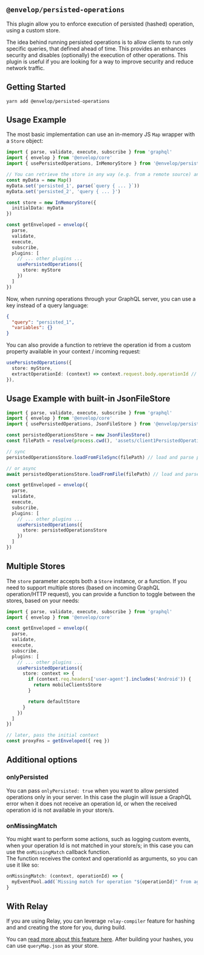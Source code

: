 ## `@envelop/persisted-operations`

This plugin allow you to enforce execution of persisted (hashed) operation, using a custom store.

The idea behind running persisted operations is to allow clients to run only specific queries, that defined ahead of time. This provides an enhances security and disables (optionally) the execution of other operations. This plugin is useful if you are looking for a way to improve security and reduce network traffic.

## Getting Started

```
yarn add @envelop/persisted-operations
```

## Usage Example

The most basic implementation can use an in-memory JS `Map` wrapper with a `Store` object:

```ts
import { parse, validate, execute, subscribe } from 'graphql'
import { envelop } from '@envelop/core'
import { usePersistedOperations, InMemoryStore } from '@envelop/persisted-operations'

// You can retrieve the store in any way (e.g. from a remote source) and implement it with a simple Map / Key->Value
const myData = new Map()
myData.set('persisted_1', parse(`query { ... }`))
myData.set('persisted_2', 'query { ... }')

const store = new InMemoryStore({
  initialData: myData
})

const getEnveloped = envelop({
  parse,
  validate,
  execute,
  subscribe,
  plugins: [
    // ... other plugins ...
    usePersistedOperations({
      store: myStore
    })
  ]
})
```

Now, when running operations through your GraphQL server, you can use a key instead of a query language:

```json
{
  "query": "persisted_1",
  "variables": {}
}
```

You can also provide a function to retrieve the operation id from a custom property available in your context / incoming request:

```ts
usePersistedOperations({
  store: myStore,
  extractOperationId: (context) => context.request.body.operationId // get id from custom property in body object
}),
```

## Usage Example with built-in JsonFileStore

```ts
import { parse, validate, execute, subscribe } from 'graphql'
import { envelop } from '@envelop/core'
import { usePersistedOperations, JsonFileStore } from '@envelop/persisted-operations'

const persistedOperationsStore = new JsonFilesStore()
const filePath = resolve(process.cwd(), 'assets/client1PersistedOperations.json')

// sync
persistedOperationsStore.loadFromFileSync(filePath) // load and parse persisted-operations files

// or async
await persistedOperationsStore.loadFromFile(filePath) // load and parse persisted-operations files

const getEnveloped = envelop({
  parse,
  validate,
  execute,
  subscribe,
  plugins: [
    // ... other plugins ...
    usePersistedOperations({
      store: persistedOperationsStore
    })
  ]
})
```

## Multiple Stores

The `store` parameter accepts both a `Store` instance, or a function. If you need to support multiple stores (based on incoming GraphQL operation/HTTP request), you can provide a function to toggle between the stores, based on your needs:

```ts
import { parse, validate, execute, subscribe } from 'graphql'
import { envelop } from '@envelop/core'

const getEnveloped = envelop({
  parse,
  validate,
  execute,
  subscribe,
  plugins: [
    // ... other plugins ...
    usePersistedOperations({
      store: context => {
        if (context.req.headers['user-agent'].includes('Android')) {
          return mobileClientsStore
        }

        return defaultStore
      }
    })
  ]
})

// later, pass the initial context
const proxyFns = getEnveloped({ req })
```

## Additional options

### onlyPersisted

You can pass `onlyPersisted: true` when you want to allow persisted operations only in your server. In this case the plugin will issue a GraphQL error when it does not receive an operation Id, or when the received operation id is not available in your store/s.

### onMissingMatch

You might want to perform some actions, such as logging custom events, when your operation Id is not matched in your store/s; in this case you can use the `onMissingMatch` callback function.  
The function receives the context and operationId as arguments, so you can use it like so:

```js
onMissingMatch: (context, operationId) => {
  myEventPool.add(`Missing match for operation "${operationId}" from agent "${context.req.headers['user-agent']}"`)
}
```

## With Relay

If you are using Relay, you can leverage `relay-compiler` feature for hashing and and creating the store for you, during build.

You can [read more about this feature here](https://relay.dev/docs/guides/persisted-queries/). After building your hashes, you can use `queryMap.json` as your store.

